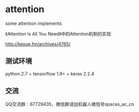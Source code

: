# attention

some attention implements

《Attention is All You Need》中的Attention机制的实现

http://kexue.fm/archives/4765/

## 测试环境

python 2.7 + tensorflow 1.8+ + keras 2.2.4

## 交流
QQ交流群：67729435，微信群请加机器人微信号spaces_ac_cn
